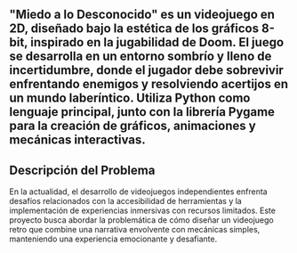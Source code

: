 "Miedo a lo Desconocido" es un videojuego en 2D, diseñado bajo la estética de los gráficos 8-bit, inspirado en la jugabilidad de Doom. El juego se desarrolla en un entorno sombrío y lleno de incertidumbre, donde el jugador debe sobrevivir enfrentando enemigos y resolviendo acertijos en un mundo laberíntico. Utiliza Python como lenguaje principal, junto con la librería Pygame para la creación de gráficos, animaciones y mecánicas interactivas.
----------------------------------------------------------------------------------------------------------------------------------------------------------------------------------
Descripción del Problema
----------------------------------------------------------------------------------------------------------------------------------------------------------------------------------
En la actualidad, el desarrollo de videojuegos independientes enfrenta desafíos relacionados con la accesibilidad de herramientas y la implementación de experiencias inmersivas con recursos limitados. Este proyecto busca abordar la problemática de cómo diseñar un videojuego retro que combine una narrativa envolvente con mecánicas simples, manteniendo una experiencia emocionante y desafiante.
